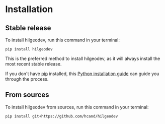 # Installation

## Stable release

To install hilgeodev, run this command in your terminal:

```
pip install hilgeodev
```

This is the preferred method to install hilgeodev, as it will always install the most recent stable release.

If you don't have [pip](https://pip.pypa.io) installed, this [Python installation guide](http://docs.python-guide.org/en/latest/starting/installation/) can guide you through the process.

## From sources

To install hilgeodev from sources, run this command in your terminal:

```
pip install git+https://github.com/hcand/hilgeodev
```
